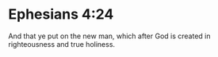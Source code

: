 # Ephesians 4:24

And that ye put on the new man, which after God is created in righteousness and true holiness.